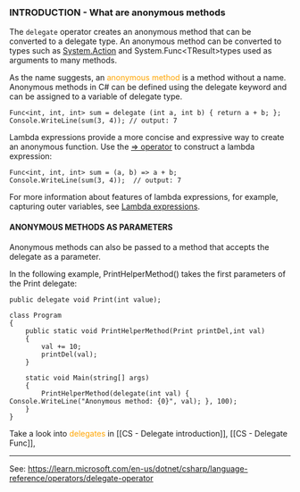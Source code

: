 
### INTRODUCTION - What are anonymous methods

The `delegate` operator creates an anonymous method that can be converted to a delegate type. An anonymous method can be converted to types such as [System.Action](https://learn.microsoft.com/en-us/dotnet/api/system.action) and System.Func\<TResult\>types used as arguments to many methods.

As the name suggests, an <span style="color:orange;">anonymous method</span> is a method without a name. 
Anonymous methods in C# can be defined using the delegate keyword and can be assigned to a variable of delegate type. 

```CSHARP 
Func<int, int, int> sum = delegate (int a, int b) { return a + b; }; Console.WriteLine(sum(3, 4)); // output: 7
```

Lambda expressions provide a more concise and expressive way to create an anonymous function. Use the [=> operator](https://learn.microsoft.com/en-us/dotnet/csharp/language-reference/operators/lambda-operator) to construct a lambda expression:

``` CSHARP 
Func<int, int, int> sum = (a, b) => a + b;
Console.WriteLine(sum(3, 4));  // output: 7
```

For more information about features of lambda expressions, for example, capturing outer variables, see [Lambda expressions](https://learn.microsoft.com/en-us/dotnet/csharp/language-reference/operators/lambda-expressions).

#### ANONYMOUS METHODS AS PARAMETERS

Anonymous methods can also be passed to a method that accepts the delegate as a parameter.

In the following example, PrintHelperMethod() takes the first parameters of the Print delegate:

```CSHARP 
public delegate void Print(int value);

class Program
{
    public static void PrintHelperMethod(Print printDel,int val)
    { 
        val += 10;
        printDel(val);
    }

    static void Main(string[] args)
    {
        PrintHelperMethod(delegate(int val) { Console.WriteLine("Anonymous method: {0}", val); }, 100);
    }
}
```

Take a look into <span style="color:orange;">delegates</span> in [[CS - Delegate introduction]], [[CS - Delegate Func]], 

---
See: https://learn.microsoft.com/en-us/dotnet/csharp/language-reference/operators/delegate-operator